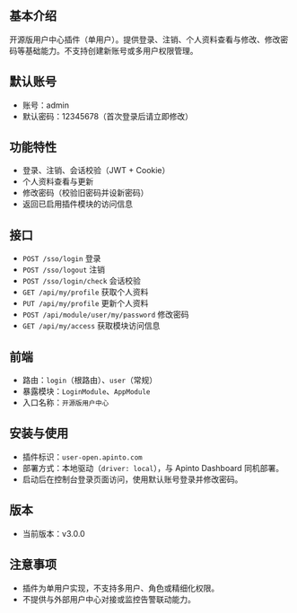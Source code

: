 ## 基本介绍
开源版用户中心插件（单用户）。提供登录、注销、个人资料查看与修改、修改密码等基础能力。不支持创建新账号或多用户权限管理。

## 默认账号
- 账号：admin
- 默认密码：12345678（首次登录后请立即修改）

## 功能特性
- 登录、注销、会话校验（JWT + Cookie）
- 个人资料查看与更新
- 修改密码（校验旧密码并设新密码）
- 返回已启用插件模块的访问信息

## 接口
- `POST /sso/login` 登录
- `POST /sso/logout` 注销
- `POST /sso/login/check` 会话校验
- `GET /api/my/profile` 获取个人资料
- `PUT /api/my/profile` 更新个人资料
- `POST /api/module/user/my/password` 修改密码
- `GET /api/my/access` 获取模块访问信息

## 前端
- 路由：`login`（根路由）、`user`（常规）
- 暴露模块：`LoginModule`、`AppModule`
- 入口名称：`开源版用户中心`

## 安装与使用
- 插件标识：`user-open.apinto.com`
- 部署方式：本地驱动（`driver: local`），与 Apinto Dashboard 同机部署。
- 启动后在控制台登录页面访问，使用默认账号登录并修改密码。

## 版本
- 当前版本：v3.0.0

## 注意事项
- 插件为单用户实现，不支持多用户、角色或精细化权限。
- 不提供与外部用户中心对接或监控告警联动能力。
